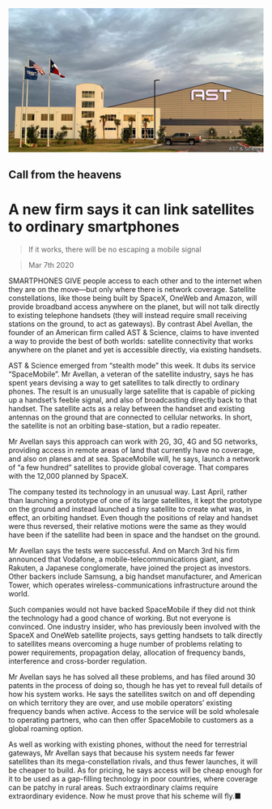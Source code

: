 ![](./images/20200307_STP502.jpg)

## Call from the heavens

# A new firm says it can link satellites to ordinary smartphones

> If it works, there will be no escaping a mobile signal

> Mar 7th 2020

SMARTPHONES GIVE people access to each other and to the internet when they are on the move—but only where there is network coverage. Satellite constellations, like those being built by SpaceX, OneWeb and Amazon, will provide broadband access anywhere on the planet, but will not talk directly to existing telephone handsets (they will instead require small receiving stations on the ground, to act as gateways). By contrast Abel Avellan, the founder of an American firm called AST & Science, claims to have invented a way to provide the best of both worlds: satellite connectivity that works anywhere on the planet and yet is accessible directly, via existing handsets.

AST & Science emerged from “stealth mode” this week. It dubs its service “SpaceMobile”. Mr Avellan, a veteran of the satellite industry, says he has spent years devising a way to get satellites to talk directly to ordinary phones. The result is an unusually large satellite that is capable of picking up a handset’s feeble signal, and also of broadcasting directly back to that handset. The satellite acts as a relay between the handset and existing antennas on the ground that are connected to cellular networks. In short, the satellite is not an orbiting base-station, but a radio repeater.

Mr Avellan says this approach can work with 2G, 3G, 4G and 5G networks, providing access in remote areas of land that currently have no coverage, and also on planes and at sea. SpaceMobile will, he says, launch a network of “a few hundred” satellites to provide global coverage. That compares with the 12,000 planned by SpaceX.

The company tested its technology in an unusual way. Last April, rather than launching a prototype of one of its large satellites, it kept the prototype on the ground and instead launched a tiny satellite to create what was, in effect, an orbiting handset. Even though the positions of relay and handset were thus reversed, their relative motions were the same as they would have been if the satellite had been in space and the handset on the ground.

Mr Avellan says the tests were successful. And on March 3rd his firm announced that Vodafone, a mobile-telecommunications giant, and Rakuten, a Japanese conglomerate, have joined the project as investors. Other backers include Samsung, a big handset manufacturer, and American Tower, which operates wireless-communications infrastructure around the world.

Such companies would not have backed SpaceMobile if they did not think the technology had a good chance of working. But not everyone is convinced. One industry insider, who has previously been involved with the SpaceX and OneWeb satellite projects, says getting handsets to talk directly to satellites means overcoming a huge number of problems relating to power requirements, propagation delay, allocation of frequency bands, interference and cross-border regulation.

Mr Avellan says he has solved all these problems, and has filed around 30 patents in the process of doing so, though he has yet to reveal full details of how his system works. He says the satellites switch on and off depending on which territory they are over, and use mobile operators’ existing frequency bands when active. Access to the service will be sold wholesale to operating partners, who can then offer SpaceMobile to customers as a global roaming option.

As well as working with existing phones, without the need for terrestrial gateways, Mr Avellan says that because his system needs far fewer satellites than its mega-constellation rivals, and thus fewer launches, it will be cheaper to build. As for pricing, he says access will be cheap enough for it to be used as a gap-filling technology in poor countries, where coverage can be patchy in rural areas. Such extraordinary claims require extraordinary evidence. Now he must prove that his scheme will fly.■